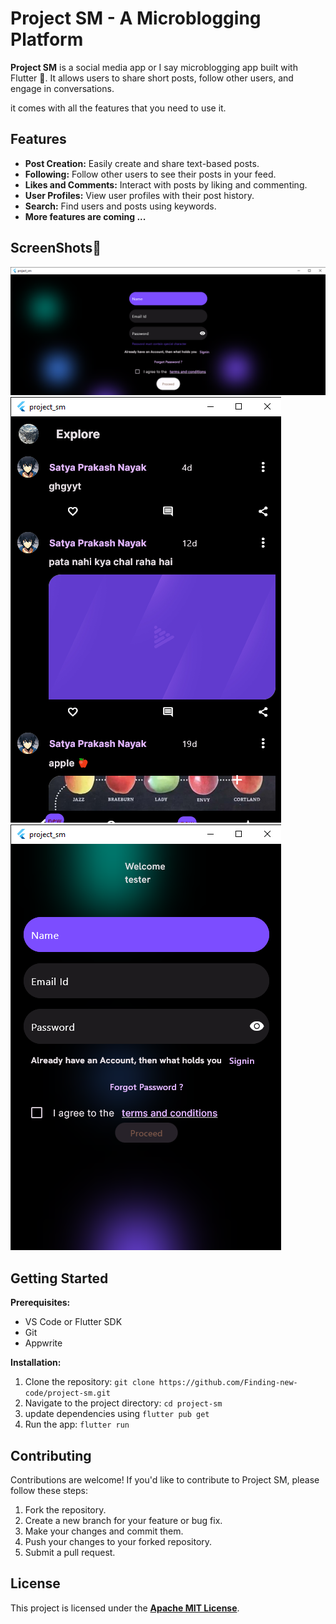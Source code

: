 # Project SM - A Microblogging Platform

**Project SM** is a social media app or I say microblogging app built with Flutter 💙. It allows users to share short posts, follow other users, and engage in conversations.


it comes with all the features that you need to use it.

## Features

* **Post Creation:** Easily create and share text-based posts.
* **Following:** Follow other users to see their posts in your feed.
* **Likes and Comments:** Interact with posts by liking and commenting.
* **User Profiles:** View user profiles with their post history.
* **Search:** Find users and posts using keywords.
* **More features are coming ...**

## ScreenShots📱

![Login Screen](screenshots/login_screen_win.png)
![Home Page](screenshots/home_screen_win.png)
![login Page](screenshots/login_screen_win2.png)


## Getting Started

**Prerequisites:**

* VS Code or Flutter SDK
* Git
* Appwrite

**Installation:**

1. Clone the repository: `git clone https://github.com/Finding-new-code/project-sm.git`
2. Navigate to the project directory: `cd project-sm`
3. update dependencies using `flutter pub get`
4. Run the app:  `flutter run `

## Contributing

Contributions are welcome! If you'd like to contribute to Project SM, please follow these steps:

1. Fork the repository.
2. Create a new branch for your feature or bug fix.
3. Make your changes and commit them.
4. Push your changes to your forked repository.
5. Submit a pull request.

## License

This project is licensed under the [**Apache MIT License**].

[**Apache MIT License**]: https://www.apache.org/licenses/LICENSE-2.0


